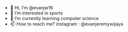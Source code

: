 - 👋 Hi, I’m @evanjw16
- 👀 I’m interested in sports
- 🌱 I’m currently learning computer science
- 📫 How to reach me? instagram : @evanjeremywijaya
<!---
evanjw16/evanjw16 is a ✨ special ✨ repository because its `README.md` (this file) appears on your GitHub profile.
You can click the Preview link to take a look at your changes.
--->
